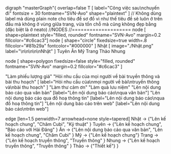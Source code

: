 digraph "masterGraph"{
overlap=false
T [ label="Công việc sau\nchuyến đi" fontsize = 30 fontname="SVN-Avo" shape="plaintext" ]	// Không dùng label mà dùng plain note cho tiêu đề sơ đồ vì như thế tiêu đề sẽ luôn ở trên đầu mà không ở vùng giữa trang, vừa tốn chỗ mà cũng không đẹp bằng (đặc biệt là ở neato) 
//NODES
//====================
node [ shape=plaintext style="filled, rounded" fontname="SVN-Avo" margin=0.2 fillcolor="#c6cac3"]
node [ shape="circle" fixedsize=true width=.8 fillcolor="#81b29a" fontcolor="#000000" ]
Nhật [ image="./Nhật.png" label="\n\n\n\n\nNhật" ]
Tuyên
Ân
Mỹ
Trang
Thảo
Nhung

node [ shape=polygon fixedsize=false style="filled, rounded" fontname="SVN-Avo" margin=0.2 fillcolor="#c6cac3" ] 

"Làm phiếu lượng giá" 
"Hỏi nhu cầu của mọi người về bài truyền thông và bài thu hoạch" [ label="Hỏi nhu cầu của\nmọi người về bài\ntruyền thông và\nbài thu hoạch" ]
"Làm thư cảm ơn" 
"Làm quà lưu niệm" 
"Lên nội dung báo cáo qua văn bản" [label="Lên nội dung báo cáo\nqua văn bản"]
"Lên nội dung báo cáo qua đồ hoạ thông tin" [label="Lên nội dung báo cáo\nqua đồ hoạ thông tin"]
"Lên nội dung báo cáo trên web" [label="Lên nội dung báo cáo\ntrên web"]

edge [len=1.5 penwidth=7 arrowhead=none style=tapered]
Nhật -> {"Lên kế hoạch chung", "Chăm Cubi", "Kỹ thuật" }
Tuyên -> {"Lên kế hoạch chung", "Báo cáo với Hải Đăng" }
Ân -> {"Lên nội dung báo cáo qua văn bản", "Lên kế hoạch chung", "Chăm Cubi" }
Mỹ -> {"Lên kế hoạch chung"}
Trang -> {"Lên kế hoạch truyền thông", "Truyền thông" }
Nhung -> {"Lên kế hoạch truyền thông", "Truyền thông" }
Thảo -> {"Thiết kế"}
}
